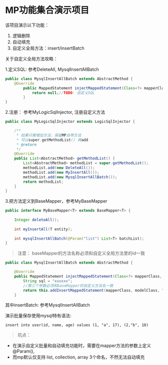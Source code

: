 # MP功能集合演示项目

该项目演示以下功能：

1. 逻辑删除
2. 自动填充
3. 自定义全局方法：insert/insertBatch

关于自定义全局方法攻略：

1.定义SQL: 参考DeleteAll, MysqlInsertAllBatch
```java
public class MysqlInsertAllBatch extends AbstractMethod {
    @Override
        public MappedStatement injectMappedStatement(Class<?> mapperClass, Class<?> modelClass, TableInfo tableInfo) {
            return null;//TODO: 自定义SQL
        }
}
```

2.注册： 参考MyLogicSqlInjector, 注册自定义方法
```java
public class MyLogicSqlInjector extends LogicSqlInjector {

    /**
     * 如果只需增加方法，保留MP自带方法
     * 可以super.getMethodList() 再add
     * @return
     */
    @Override
    public List<AbstractMethod> getMethodList() {
        List<AbstractMethod> methodList = super.getMethodList();
        methodList.add(new DeleteAll());
        methodList.add(new MyInsertAll());
        methodList.add(new MysqlInsertAllBatch());
        return methodList;
    }
}
```

3.把方法定义到BaseMapper，参考MyBaseMapper
```java
public interface MyBaseMapper<T> extends BaseMapper<T> {
    
    Integer deleteAll();
    
    int myInsertAll(T entity);
    
    int mysqlInsertAllBatch(@Param("list") List<T> batchList);
}
```
> 注意： baseMapper的方法名称必须和自定义全局方法里的id一致

```java
public class MysqlInsertAllBatch extends AbstractMethod {

    @Override
    public MappedStatement injectMappedStatement(Class<?> mapperClass, Class<?> modelClass, TableInfo tableInfo) {
        String sql = "xxxxxx";
        //第三个参数必须和baseMapper的自定义方法名一致
        return this.addInsertMappedStatement(mapperClass, modelClass, "mysqlInsertAllBatch", sqlSource, new NoKeyGenerator(), null, null);
    }
```


其中insertBatch: 参考MysqlInsertAllBatch

演示批量保存使用mysql特有语法:

```text
insert into user(id, name, age) values (1, "a", 17), (2,"b", 18)
```

> 坑点：

- 在演示自定义批量和自动填充功能时，需要在mapper方法的参数上定义@Param(), 
- 而mp默认仅支持 list, collection, array 3个命名，不然无法自动填充